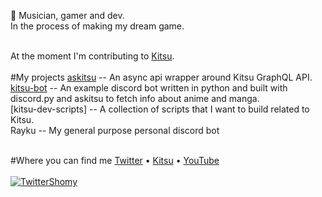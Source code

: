 🔮 Musician, gamer and dev.<br>
In the process of making my dream game. <br><br>

At the moment I'm contributing to [Kitsu](https://github.com/hummingbird-me).
<br><br>
#My projects
[askitsu](https://github.com/ShomyKohai/askitsu) -- An async api wrapper around Kitsu GraphQL API.<br>
[kitsu-bot](https://github.com/ShomyKohai/kitsu-bot) -- An example discord bot written in python and built with discord.py and askitsu to fetch info about anime and manga.<br>
[kitsu-dev-scripts] -- A collection of scripts that I want to build related to Kitsu.<br>
Rayku -- My general purpose personal discord bot <br><br>

#Where you can find me
[Twitter](https://twitter.com/shomykohai) • [Kitsu](https://kitsu.io/shomy) • [YouTube](https://youtube.com/@shomykohai)
<br><br>
[![TwitterShomy](https://img.shields.io/badge/-shomykohai-1DA1F2?style=flat&logo=twitter&logoColor=white&labelColor=1DA1F2)](https://twitter.com/shomykohai)
